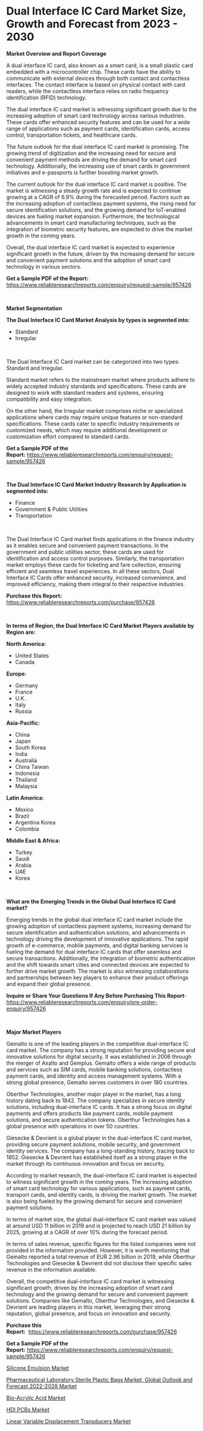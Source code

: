 <p><h1>Dual Interface IC Card Market Size, Growth and Forecast from 2023 - 2030</h1></p><p><strong>Market Overview and Report Coverage</strong></p>
<p><p>A dual interface IC card, also known as a smart card, is a small plastic card embedded with a microcontroller chip. These cards have the ability to communicate with external devices through both contact and contactless interfaces. The contact interface is based on physical contact with card readers, while the contactless interface relies on radio frequency identification (RFID) technology.</p><p>The dual interface IC card market is witnessing significant growth due to the increasing adoption of smart card technology across various industries. These cards offer enhanced security features and can be used for a wide range of applications such as payment cards, identification cards, access control, transportation tickets, and healthcare cards.</p><p>The future outlook for the dual interface IC card market is promising. The growing trend of digitization and the increasing need for secure and convenient payment methods are driving the demand for smart card technology. Additionally, the increasing use of smart cards in government initiatives and e-passports is further boosting market growth.</p><p>The current outlook for the dual interface IC card market is positive. The market is witnessing a steady growth rate and is expected to continue growing at a CAGR of 6.9% during the forecasted period. Factors such as the increasing adoption of contactless payment systems, the rising need for secure identification solutions, and the growing demand for IoT-enabled devices are fueling market expansion. Furthermore, the technological advancements in smart card manufacturing techniques, such as the integration of biometric security features, are expected to drive the market growth in the coming years.</p><p>Overall, the dual interface IC card market is expected to experience significant growth in the future, driven by the increasing demand for secure and convenient payment solutions and the adoption of smart card technology in various sectors.</p></p>
<p><strong>Get a Sample PDF of the Report:</strong> <a href="https://www.reliableresearchreports.com/enquiry/request-sample/957426">https://www.reliableresearchreports.com/enquiry/request-sample/957426</a></p>
<p>&nbsp;</p>
<p><strong>Market Segmentation</strong></p>
<p><strong>The Dual Interface IC Card Market Analysis by types is segmented into:</strong></p>
<p><ul><li>Standard</li><li>Irregular</li></ul></p>
<p>&nbsp;</p>
<p><p>The Dual Interface IC Card market can be categorized into two types: Standard and Irregular. </p><p>Standard market refers to the mainstream market where products adhere to widely accepted industry standards and specifications. These cards are designed to work with standard readers and systems, ensuring compatibility and easy integration.</p><p>On the other hand, the Irregular market comprises niche or specialized applications where cards may require unique features or non-standard specifications. These cards cater to specific industry requirements or customized needs, which may require additional development or customization effort compared to standard cards.</p></p>
<p><strong>Get a Sample PDF of the Report:</strong>&nbsp;<a href="https://www.reliableresearchreports.com/enquiry/request-sample/957426">https://www.reliableresearchreports.com/enquiry/request-sample/957426</a></p>
<p>&nbsp;</p>
<p><strong>The Dual Interface IC Card Market Industry Research by Application is segmented into:</strong></p>
<p><ul><li>Finance</li><li>Government & Public Utilities</li><li>Transportation</li></ul></p>
<p>&nbsp;</p>
<p><p>The Dual Interface IC Card market finds applications in the finance industry as it enables secure and convenient payment transactions. In the government and public utilities sector, these cards are used for identification and access control purposes. Similarly, the transportation market employs these cards for ticketing and fare collection, ensuring efficient and seamless travel experiences. In all these sectors, Dual Interface IC Cards offer enhanced security, increased convenience, and improved efficiency, making them integral to their respective industries.</p></p>
<p><strong>Purchase this Report:</strong>&nbsp; <a href="https://www.reliableresearchreports.com/purchase/957426">https://www.reliableresearchreports.com/purchase/957426</a></p>
<p>&nbsp;</p>
<p><strong>In terms of Region, the Dual Interface IC Card Market Players available by Region are:</strong></p>
<p>
    <p> <strong> North America: </strong>
        <ul>
            <li>United States</li>
            <li>Canada</li>
        </ul>
        </p> 
    <p> <strong> Europe: </strong>
        <ul>
            <li>Germany</li>
            <li>France</li>
            <li>U.K.</li>
            <li>Italy</li>
            <li>Russia</li>
        </ul>
        </p> 
    <p> <strong> Asia-Pacific: </strong>
        <ul>
            <li>China</li>
            <li>Japan</li>
            <li>South Korea</li>
            <li>India</li>
            <li>Australia</li>
            <li>China Taiwan</li>
            <li>Indonesia</li>
            <li>Thailand</li>
            <li>Malaysia</li>
        </ul>
        </p> 
    <p> <strong> Latin America: </strong>
        <ul>
            <li>Mexico</li>
            <li>Brazil</li>
            <li>Argentina Korea</li>
            <li>Colombia</li>
        </ul>
        </p> 
    <p> <strong> Middle East & Africa: </strong>
        <ul>
            <li>Turkey</li>
            <li>Saudi</li>
            <li>Arabia</li>
            <li>UAE</li>
            <li>Korea</li>
        </ul>
    </p>
    </p>
<p>&nbsp;</p>
<p><strong>What are the Emerging Trends in the Global Dual Interface IC Card market?</strong></p>
<p><p>Emerging trends in the global dual interface IC card market include the growing adoption of contactless payment systems, increasing demand for secure identification and authentication solutions, and advancements in technology driving the development of innovative applications. The rapid growth of e-commerce, mobile payments, and digital banking services is fueling the demand for dual interface IC cards that offer seamless and secure transactions. Additionally, the integration of biometric authentication and the shift towards smart cities and connected devices are expected to further drive market growth. The market is also witnessing collaborations and partnerships between key players to enhance their product offerings and expand their global presence.</p></p>
<p><strong>Inquire or Share Your Questions If Any Before Purchasing This Report</strong>- <a href="https://www.reliableresearchreports.com/enquiry/pre-order-enquiry/957426">https://www.reliableresearchreports.com/enquiry/pre-order-enquiry/957426</a></p>
<p>&nbsp;</p>
<p><strong>Major Market Players</strong></p>
<p><p>Gemalto is one of the leading players in the competitive dual-interface IC card market. The company has a strong reputation for providing secure and innovative solutions for digital security. It was established in 2006 through the merger of Axalto and Gemplus. Gemalto offers a wide range of products and services such as SIM cards, mobile banking solutions, contactless payment cards, and identity and access management systems. With a strong global presence, Gemalto serves customers in over 180 countries.</p><p>Oberthur Technologies, another major player in the market, has a long history dating back to 1842. The company specializes in secure identity solutions, including dual-interface IC cards. It has a strong focus on digital payments and offers products like payment cards, mobile payment solutions, and secure authentication tokens. Oberthur Technologies has a global presence with operations in over 50 countries.</p><p>Giesecke & Devrient is a global player in the dual-interface IC card market, providing secure payment solutions, mobile security, and government identity services. The company has a long-standing history, tracing back to 1852. Giesecke & Devrient has established itself as a strong player in the market through its continuous innovation and focus on security.</p><p>According to market research, the dual-interface IC card market is expected to witness significant growth in the coming years. The increasing adoption of smart card technology for various applications, such as payment cards, transport cards, and identity cards, is driving the market growth. The market is also being fueled by the growing demand for secure and convenient payment solutions.</p><p>In terms of market size, the global dual-interface IC card market was valued at around USD 11 billion in 2019 and is projected to reach USD 21 billion by 2025, growing at a CAGR of over 10% during the forecast period.</p><p>In terms of sales revenue, specific figures for the listed companies were not provided in the information provided. However, it is worth mentioning that Gemalto reported a total revenue of EUR 2.96 billion in 2019, while Oberthur Technologies and Giesecke & Devrient did not disclose their specific sales revenue in the information available.</p><p>Overall, the competitive dual-interface IC card market is witnessing significant growth, driven by the increasing adoption of smart card technology and the growing demand for secure and convenient payment solutions. Companies like Gemalto, Oberthur Technologies, and Giesecke & Devrient are leading players in this market, leveraging their strong reputation, global presence, and focus on innovation and security.</p></p>
<p><strong>Purchase this Report:</strong>&nbsp;&nbsp;<a href="https://www.reliableresearchreports.com/purchase/957426">https://www.reliableresearchreports.com/purchase/957426</a></p>
<p></p>
<p><strong>Get a Sample PDF of the Report:</strong>&nbsp;<a href="https://www.reliableresearchreports.com/enquiry/request-sample/957426">https://www.reliableresearchreports.com/enquiry/request-sample/957426</a></p>
<p><p><a href="https://www.linkedin.com/pulse/decoding-silicone-emulsion-market-deep-dive-latest-trends-qvrzc/">Silicone Emulsion Market</a></p><p><a href="https://issuu.com/reportprime-2/docs/pharmaceutical-laboratory-sterile-plastic-bags-mar?fr=xKAE9_zU1NQ">Pharmaceutical Laboratory Sterile Plastic Bags Market, Global Outlook and Forecast 2022-2028 Market</a></p><p><a href="https://medium.com/@albanamusaj1924/bio-acrylic-acid-market-size-growth-forecast-2023-2030-89c2a67fae21">Bio-Acrylic Acid Market</a></p><p><a href="https://www.reportprime.com/hdi-pcbs-r1840">HDI PCBs Market</a></p><p><a href="https://www.reportprime.com/linear-variable-displacement-transducers-r1843">Linear Variable Displacement Transducers Market</a></p></p>